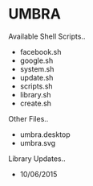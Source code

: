 # UMBRA

Available Shell Scripts..

* facebook.sh
* google.sh
* system.sh
* update.sh
* scripts.sh
* library.sh
* create.sh

Other Files..

* umbra.desktop
* umbra.svg

Library Updates..

* 10/06/2015
